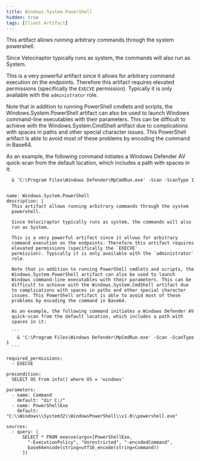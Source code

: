 ```yaml
---
title: Windows.System.PowerShell
hidden: true
tags: [Client Artifact]
---
```


This artifact allows running arbitrary commands through the system
powershell.

Since Velociraptor typically runs as system, the commands will also
run as System.

This is a very powerful artifact since it allows for arbitrary
command execution on the endpoints. Therefore this artifact requires
elevated permissions (specifically the `EXECVE`
permission). Typically it is only available with the `administrator`
role.

Note that in addition to running PowerShell cmdlets and scripts, the
Windows.System.PowerShell artifact can also be used to launch
Windows command-line executables with their parameters. This can be
difficult to achieve with the Windows.System.CmdShell artifact due
to complications with spaces in paths and other special character
issues. This PowerShell artifact is able to avoid most of these
problems by encoding the command in Base64.

As an example, the following command initiates a Windows Defender AV
quick-scan from the default location, which includes a path with
spaces in it:

```
  & 'C:\Program Files\Windows Defender\MpCmdRun.exe' -Scan -ScanType 1
```


<pre><code class="language-yaml">
name: Windows.System.PowerShell
description: |
  This artifact allows running arbitrary commands through the system
  powershell.

  Since Velociraptor typically runs as system, the commands will also
  run as System.

  This is a very powerful artifact since it allows for arbitrary
  command execution on the endpoints. Therefore this artifact requires
  elevated permissions (specifically the `EXECVE`
  permission). Typically it is only available with the `administrator`
  role.

  Note that in addition to running PowerShell cmdlets and scripts, the
  Windows.System.PowerShell artifact can also be used to launch
  Windows command-line executables with their parameters. This can be
  difficult to achieve with the Windows.System.CmdShell artifact due
  to complications with spaces in paths and other special character
  issues. This PowerShell artifact is able to avoid most of these
  problems by encoding the command in Base64.

  As an example, the following command initiates a Windows Defender AV
  quick-scan from the default location, which includes a path with
  spaces in it:

  ```
    &amp; 'C:\Program Files\Windows Defender\MpCmdRun.exe' -Scan -ScanType 1
  ```

required_permissions:
  - EXECVE

precondition:
  SELECT OS From info() where OS = 'windows'

parameters:
  - name: Command
    default: "dir C:/"
  - name: PowerShellExe
    default: "C:\\Windows\\System32\\WindowsPowerShell\\v1.0\\powershell.exe"

sources:
  - query: |
      SELECT * FROM execve(argv=[PowerShellExe,
        "-ExecutionPolicy", "Unrestricted", "-encodedCommand",
        base64encode(string=utf16_encode(string=Command))
      ])

</code></pre>

